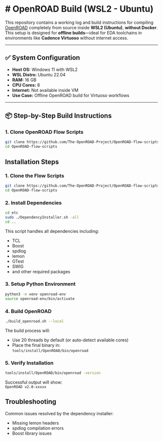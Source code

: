
# # OpenROAD Build (WSL2 - Ubuntu)

This repository contains a working log and build instructions for compiling [OpenROAD](https://github.com/The-OpenROAD-Project/OpenROAD) completely from source inside **WSL2 (Ubuntu)**, **without Docker**. This setup is designed for **offline builds**—ideal for EDA toolchains in environments like **Cadence Virtuoso** without internet access.

---

## ✅ System Configuration

- **Host OS:** Windows 11 with WSL2
- **WSL Distro:** Ubuntu 22.04
- **RAM:** 16 GB  
- **CPU Cores:** 8  
- **Internet:** Not available inside VM  
- **Use Case:** Offline OpenROAD build for Virtuoso workflows

---

## 📦 Step-by-Step Build Instructions

### 1. Clone OpenROAD Flow Scripts

```bash
git clone https://github.com/The-OpenROAD-Project/OpenROAD-flow-scripts.git
cd OpenROAD-flow-scripts
```
## Installation Steps

### 1. Clone the Flow Scripts

```bash
git clone https://github.com/The-OpenROAD-Project/OpenROAD-flow-scripts.git
cd OpenROAD-flow-scripts
```

### 2. Install Dependencies

```bash
cd etc
sudo ./DependencyInstaller.sh -all
cd ..
```

This script handles all dependencies including:
- TCL
- Boost
- spdlog
- lemon
- GTest
- SWIG
- and other required packages

### 3. Setup Python Environment

```bash
python3 -m venv openroad-env
source openroad-env/bin/activate
```

### 4. Build OpenROAD

```bash
./build_openroad.sh --local
```

The build process will:
- Use 20 threads by default (or auto-detect available cores)
- Place the final binary in:  
  `tools/install/OpenROAD/bin/openroad`

### 5. Verify Installation

```bash
tools/install/OpenROAD/bin/openroad -version
```

Successful output will show:  
`OpenROAD v2.0-xxxxx`

## Troubleshooting

Common issues resolved by the dependency installer:
- Missing lemon headers
- spdlog compilation errors
- Boost library issues

